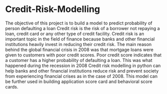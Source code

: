 # Credit-Risk-Modelling
The objective of this project is to build a model to predict probability of person defaulting a loan
Credit risk is the risk of a borrower not repaying a loan, credit card or any other type of credit facility. Credit risk is an important topic in the field of finance because banks and other financial institutions heavily invest in reducing their credit risk. 
The main reason behind the global financial crisis in 2008 was that mortgage loans were given to customers with poor credit scores. Poor credit score indicates that a customer has a higher probability of defaulting a loan. This was what happened during the recession in 2008
Credit risk modelling in python can help banks and other financial institutions reduce risk and prevent society from experiencing financial crises as in the case of 2008.
This model can be further used in building application score card and behavioral score cards.
